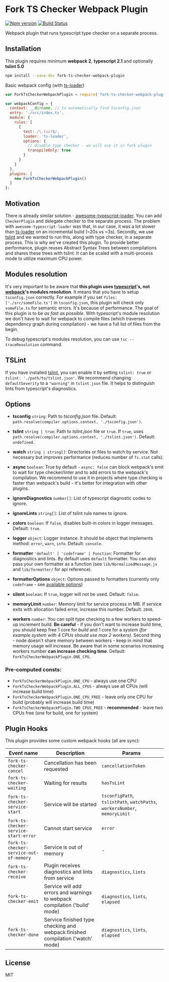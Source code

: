# Fork TS Checker Webpack Plugin
[![Npm version](https://img.shields.io/npm/v/fork-ts-checker-webpack-plugin.svg?style=flat-square)](https://www.npmjs.com/package/fork-ts-checker-webpack-plugin)
[![Build Status](https://travis-ci.org/Realytics/fork-ts-checker-webpack-plugin.svg?branch=master)](https://travis-ci.org/realytics/fork-ts-checker-webpack-plugin)

Webpack plugin that runs typescript type checker on a separate process.
 
## Installation
This plugin requires minimum **webpack 2**, **typescript 2.1** and optionally **tslint 5.0**
```sh
npm install --save-dev fork-ts-checker-webpack-plugin
```
Basic webpack config (with [ts-loader](https://github.com/TypeStrong/ts-loader))
```js
var ForkTsCheckerWebpackPlugin = require('fork-ts-checker-webpack-plugin');

var webpackConfig = {
  context: __dirname, // to automatically find tsconfig.json
  entry: './src/index.ts',
  module: {
    rules: [
      {
        test: /\.tsx?$/,
        loader: 'ts-loader',
        options: {
          // disable type checker - we will use it in fork plugin
          transpileOnly: true 
        }
      }
    ]
  },
  plugins: [
    new ForkTsCheckerWebpackPlugin()
  ]
};
```

## Motivation
There is already similar solution - [awesome-typescript-loader](https://github.com/s-panferov/awesome-typescript-loader). You can
add `CheckerPlugin` and delegate checker to the separate process. The problem with `awesome-typescript-loader` was that, in our case,
it was a lot slower than [ts-loader](https://github.com/TypeStrong/ts-loader) on an incremental build (~20s vs ~3s).
Secondly, we use [tslint](https://palantir.github.io/tslint) and we wanted to run this, along with type checker, in a separate process.
This is why we've created this plugin. To provide better performance, plugin reuses Abstract Syntax Trees between compilations and shares 
these trees with tslint. It can be scaled with a multi-process mode to utilize maximum CPU power.

## Modules resolution
It's very important to be aware that **this plugin uses [typescript](https://github.com/Microsoft/TypeScript)'s, not 
[webpack](https://github.com/webpack/webpack)'s modules resolution**. It means that you have to setup `tsconfig.json` correctly. For example 
if you set `files: ['./src/someFile.ts']` in `tsconfig.json`, this plugin will check only `someFile.ts` for semantic errors. It's because 
of performance. The goal of this plugin is to be *as fast as possible*. With typescript's module resolution we don't have to wait for webpack 
to compile files (which traverses dependency graph during compilation) - we have a full list of files from the begin.

To debug typescript's modules resolution, you can use `tsc --traceResolution` command.

## TSLint
If you have installed [tslint](https://palantir.github.io/tslint), you can enable it by setting `tslint: true` or 
`tslint: './path/to/tslint.json'`. We recommend changing `defaultSeverity` to a `"warning"` in `tslint.json` file. 
It helps to distinguish lints from typescript's diagnostics.

## Options
* **tsconfig** `string`:
Path to *tsconfig.json* file. Default: `path.resolve(compiler.options.context, './tsconfig.json')`.

* **tslint** `string | true`: 
Path to *tslint.json* file or `true`. If `true`, uses `path.resolve(compiler.options.context, './tslint.json')`. Default: `undefined`.

* **watch** `string | string[]`: 
Directories or files to watch by service. Not necessary but improves performance (reduces number of `fs.stat` calls).

* **async** `boolean`:
True by default - `async: false` can block webpack's emit to wait for type checker/linter and to add errors to the webpack's compilation.
We recommend to use it in projects where type checking is faster than webpack's build - it's better for integration with other plugins.

* **ignoreDiagnostics** `number[]`:
List of typescript diagnostic codes to ignore.

* **ignoreLints** `string[]`: 
List of tslint rule names to ignore.

* **colors** `boolean`:
If `false`, disables built-in colors in logger messages. Default: `true`.

* **logger** `object`:
Logger instance. It should be object that implements method: `error`, `warn`, `info`. Default: `console`.

* **formatter** `'default' | 'codeframe' | Function`:
Formatter for diagnostics and lints. By default uses `default` formatter. You can also pass your own formatter as a function
(see `lib/NormalizedMessage.js` and `lib/formatter/` for api reference).

* **formatterOptions** `object`:
Options passed to formatters (currently only `codeframe` - see [available options](https://www.npmjs.com/package/babel-code-frame#options))

* **silent** `boolean`:
If `true`, logger will not be used. Default: `false`.

* **memoryLimit** `number`: 
Memory limit for service process in MB. If service exits with allocation failed error, increase this number. Default: `2048`.

* **workers** `number`:
You can split type checking to a few workers to speed-up increment build. **Be careful** - if you don't want to increase build time, you 
should keep free 1 core for *build* and 1 core for a *system* *(for example system with 4 CPUs should use max 2 workers)*. Second thing -
node doesn't share memory between workers - keep in mind that memory usage will increase. Be aware that in some scenarios increasing workers
number **can increase checking time**. Default: `ForkTsCheckerWebpackPlugin.ONE_CPU`.

### Pre-computed consts:      
  * `ForkTsCheckerWebpackPlugin.ONE_CPU` - always use one CPU
  * `ForkTsCheckerWebpackPlugin.ALL_CPUS` - always use all CPUs (will increase build time)
  * `ForkTsCheckerWebpackPlugin.ONE_CPU_FREE` - leave only one CPU for build (probably will increase build time)
  * `ForkTsCheckerWebpackPlugin.TWO_CPUS_FREE` - **recommended** - leave two CPUs free (one for build, one for system)

## Plugin Hooks
This plugin provides some custom webpack hooks (all are sync):

| Event name | Description | Params |
|------------|-------------|--------|
|`fork-ts-checker-cancel`| Cancellation has been requested | `cancellationToken` |
|`fork-ts-checker-waiting`| Waiting for results | `hasTsLint` |
|`fork-ts-checker-service-start`| Service will be started | `tsconfigPath`, `tslintPath`, `watchPaths`, `workersNumber`, `memoryLimit` |
|`fork-ts-checker-service-start-error` | Cannot start service | `error` |
|`fork-ts-checker-service-out-of-memory`| Service is out of memory | - |
|`fork-ts-checker-receive`| Plugin receives diagnostics and lints from service | `diagnostics`, `lints` | 
|`fork-ts-checker-emit`| Service will add errors and warnings to webpack compilation ('build' mode) | `diagnostics`, `lints`, `elapsed` |
|`fork-ts-checker-done`| Service finished type checking and webpack finished compilation ('watch' mode) | `diagnostics`, `lints`, `elapsed` |

## License
MIT
